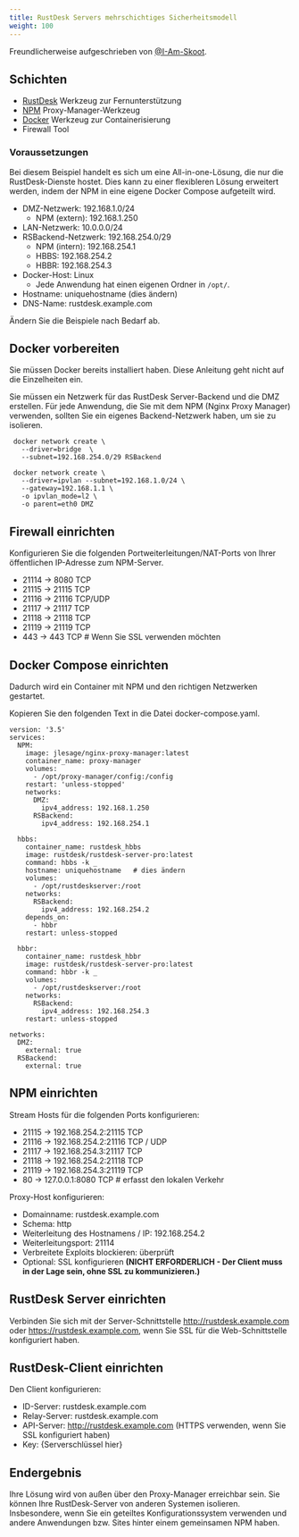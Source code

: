 ```yaml
---
title: RustDesk Servers mehrschichtiges Sicherheitsmodell
weight: 100
---
```


Freundlicherweise aufgeschrieben von [@I-Am-Skoot](https://github.com/I-Am-Skoot/RustDeskNPMDocker/commits?author=I-Am-Skoot).

## Schichten
- [RustDesk](https://github.com/rustdesk/rustdesk) Werkzeug zur Fernunterstützung
- [NPM](https://nginxproxymanager.com/) Proxy-Manager-Werkzeug
- [Docker](https://www.docker.com) Werkzeug zur Containerisierung
- Firewall Tool

### Voraussetzungen
Bei diesem Beispiel handelt es sich um eine All-in-one-Lösung, die nur die RustDesk-Dienste hostet. Dies kann zu einer flexibleren Lösung erweitert werden, indem der NPM in eine eigene Docker Compose aufgeteilt wird.
- DMZ-Netzwerk: 192.168.1.0/24
  - NPM (extern): 192.168.1.250
- LAN-Netzwerk: 10.0.0.0/24
- RSBackend-Netzwerk: 192.168.254.0/29
  - NPM (intern): 192.168.254.1
  - HBBS: 192.168.254.2
  - HBBR: 192.168.254.3
- Docker-Host: Linux
  - Jede Anwendung hat einen eigenen Ordner in `/opt/`.
- Hostname: uniquehostname (dies ändern)
- DNS-Name: rustdesk.example.com

Ändern Sie die Beispiele nach Bedarf ab.

## Docker vorbereiten
Sie müssen Docker bereits installiert haben. Diese Anleitung geht nicht auf die Einzelheiten ein.

Sie müssen ein Netzwerk für das RustDesk Server-Backend und die DMZ erstellen.
Für jede Anwendung, die Sie mit dem NPM (Nginx Proxy Manager) verwenden, sollten Sie ein eigenes Backend-Netzwerk haben, um sie zu isolieren.

```
 docker network create \
   --driver=bridge  \
   --subnet=192.168.254.0/29 RSBackend

 docker network create \
   --driver=ipvlan --subnet=192.168.1.0/24 \
   --gateway=192.168.1.1 \
   -o ipvlan_mode=l2 \
   -o parent=eth0 DMZ
```

## Firewall einrichten
Konfigurieren Sie die folgenden Portweiterleitungen/NAT-Ports von Ihrer öffentlichen IP-Adresse zum NPM-Server.
- 21114 → 8080 TCP
- 21115 → 21115 TCP
- 21116 → 21116 TCP/UDP
- 21117 → 21117 TCP
- 21118 → 21118 TCP
- 21119 → 21119 TCP
- 443 → 443 TCP  # Wenn Sie SSL verwenden möchten

## Docker Compose einrichten
Dadurch wird ein Container mit NPM und den richtigen Netzwerken gestartet.

Kopieren Sie den folgenden Text in die Datei docker-compose.yaml.

```
version: '3.5'
services:
  NPM:
    image: jlesage/nginx-proxy-manager:latest
    container_name: proxy-manager
    volumes:
      - /opt/proxy-manager/config:/config
    restart: 'unless-stopped'
    networks:
      DMZ:
        ipv4_address: 192.168.1.250
      RSBackend:
        ipv4_address: 192.168.254.1

  hbbs:
    container_name: rustdesk_hbbs
    image: rustdesk/rustdesk-server-pro:latest
    command: hbbs -k _
    hostname: uniquehostname   # dies ändern
    volumes:
      - /opt/rustdeskserver:/root
    networks:
      RSBackend:
        ipv4_address: 192.168.254.2
    depends_on:
      - hbbr
    restart: unless-stopped

  hbbr:
    container_name: rustdesk_hbbr
    image: rustdesk/rustdesk-server-pro:latest
    command: hbbr -k _
    volumes:
      - /opt/rustdeskserver:/root
    networks:
      RSBackend:
        ipv4_address: 192.168.254.3
    restart: unless-stopped

networks:
  DMZ:
    external: true
  RSBackend:
    external: true
```

## NPM einrichten
Stream Hosts für die folgenden Ports konfigurieren:
- 21115 → 192.168.254.2:21115 TCP
- 21116 → 192.168.254.2:21116 TCP / UDP
- 21117 → 192.168.254.3:21117 TCP
- 21118 → 192.168.254.2:21118 TCP
- 21119 → 192.168.254.3:21119 TCP
- 80 → 127.0.0.1:8080 TCP # erfasst den lokalen Verkehr

Proxy-Host konfigurieren:
- Domainname: rustdesk.example.com
- Schema: http
- Weiterleitung des Hostnamens / IP: 192.168.254.2
- Weiterleitungsport: 21114
- Verbreitete Exploits blockieren: überprüft
- Optional: SSL konfigurieren **(NICHT ERFORDERLICH - Der Client muss in der Lage sein, ohne SSL zu kommunizieren.)**

## RustDesk Server einrichten
Verbinden Sie sich mit der Server-Schnittstelle http://rustdesk.example.com oder https://rustdesk.example.com, wenn Sie SSL für die Web-Schnittstelle konfiguriert haben.

## RustDesk-Client einrichten
Den Client konfigurieren:
- ID-Server: rustdesk.example.com
- Relay-Server: rustdesk.example.com
- API-Server: http://rustdesk.example.com (HTTPS verwenden, wenn Sie SSL konfiguriert haben)
- Key: {Serverschlüssel hier}

## Endergebnis
Ihre Lösung wird von außen über den Proxy-Manager erreichbar sein. Sie können Ihre RustDesk-Server von anderen Systemen isolieren. Insbesondere, wenn Sie ein geteiltes Konfigurationssystem verwenden und andere Anwendungen bzw. Sites hinter einem gemeinsamen NPM haben.
